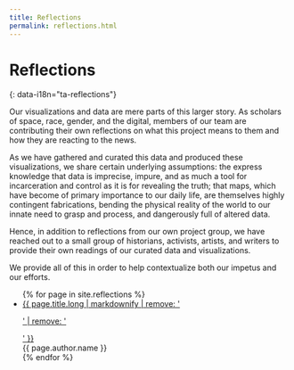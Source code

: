 ```yaml
---
title: Reflections
permalink: reflections.html
---
```


# Reflections
{: data-i18n="ta-reflections"}

Our visualizations and data are mere parts of this larger story. As scholars of space, race, gender, and the digital, members of our team are contributing their own reflections on what this project means to them and how they are reacting to the news.  

As we have gathered and curated this data and produced these visualizations, we share certain underlying assumptions: the express knowledge that data is imprecise, impure, and as much a tool for incarceration and control as it is for revealing the truth; that maps, which have become of primary importance to our daily life, are themselves highly contingent fabrications, bending the physical reality of the world to our innate need to grasp and process, and dangerously full of altered data.

Hence, in addition to reflections from our own project group, we have reached out to a small group of historians, activists, artists, and writers to provide their own readings of our curated data and visualizations. 

We provide all of this in order to help contextualize both our impetus and our efforts.

<ul>
{% for page in site.reflections %}
    <li>
		<a href="{{ page.url | prepend:site.baseurl }}">
        <span class="toc-title">{{ page.title.long  | markdownify | remove: '<p>' | remove: '</p>' }}</span>
      	</a><br>
      	<span class="toc-author">{{ page.author.name }}</span>
    </li>
{% endfor %} 
</ul>

